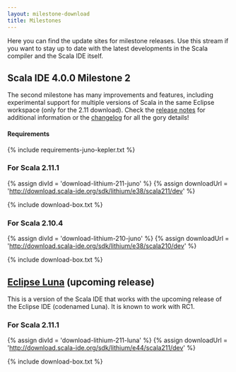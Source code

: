 ```yaml
---
layout: milestone-download
title: Milestones
---
```


Here you can find the update sites for milestone releases. Use this stream if you want to stay
up to date with the latest developments in the Scala compiler and the Scala IDE itself.

## Scala IDE 4.0.0 Milestone 2

The second milestone has many improvements and features, including experimental support for multiple versions of Scala in the same Eclipse workspace (only for the 2.11 download). Check the [release notes](/blog/release-notes-4.0.0-M2.html) for additional information or the [changelog](/docs/changelog.html) for all the gory details!

#### Requirements
{% include requirements-juno-kepler.txt %}

### For Scala 2.11.1

{% assign divId = 'download-lithium-211-juno' %}
{% assign downloadUrl = 'http://download.scala-ide.org/sdk/lithium/e38/scala211/dev' %}

{% include download-box.txt %}

### For Scala 2.10.4

{% assign divId = 'download-lithium-210-juno' %}
{% assign downloadUrl = 'http://download.scala-ide.org/sdk/lithium/e38/scala210/dev' %}

{% include download-box.txt %}


## [Eclipse Luna][luna] (upcoming release)

This is a version of the Scala IDE that works with the upcoming release of the Eclipse IDE (codenamed Luna). It is known to work with RC1.

### For Scala 2.11.1

{% assign divId = 'download-lithium-211-luna' %}
{% assign downloadUrl = 'http://download.scala-ide.org/sdk/lithium/e44/scala211/dev' %}

{% include download-box.txt %}

[luna]: https://projects.eclipse.org/releases/luna
